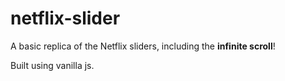 # netflix-slider

A basic replica of the Netflix sliders, including the **infinite scroll**!

Built using vanilla js.
